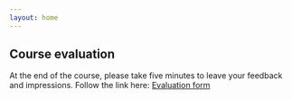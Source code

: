 ```yaml
---
layout: home
---
```


## Course evaluation 
 
At the end of the course, please take five minutes to leave your feedback and impressions.
Follow the link here: [Evaluation form](https://docs.google.com/forms/d/e/1FAIpQLSemI_7B5dAMQeC0l59wxr9OUoSc3rZXB_Kf4SOVA0Xxko7pVA/viewform?usp=sf_link)
